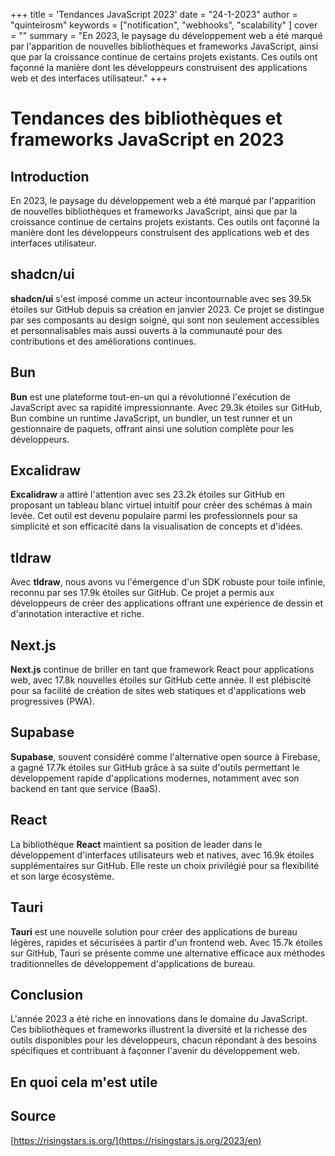+++
title = 'Tendances JavaScript 2023'
date = "24-1-2023"
author = "quinteirosm"
keywords = ["notification", "webhooks", "scalability" ]
cover = ""
summary = "En 2023, le paysage du développement web a été marqué par l'apparition de nouvelles bibliothèques et frameworks JavaScript, ainsi que par la croissance continue de certains projets existants. Ces outils ont façonné la manière dont les développeurs construisent des applications web et des interfaces utilisateur."
+++

# Tendances des bibliothèques et frameworks JavaScript en 2023

## Introduction

En 2023, le paysage du développement web a été marqué par l'apparition de nouvelles bibliothèques et frameworks JavaScript, ainsi que par la croissance continue de certains projets existants. Ces outils ont façonné la manière dont les développeurs construisent des applications web et des interfaces utilisateur.

## shadcn/ui

**shadcn/ui** s'est imposé comme un acteur incontournable avec ses 39.5k étoiles sur GitHub depuis sa création en janvier 2023. Ce projet se distingue par ses composants au design soigné, qui sont non seulement accessibles et personnalisables mais aussi ouverts à la communauté pour des contributions et des améliorations continues.

## Bun

**Bun** est une plateforme tout-en-un qui a révolutionné l'exécution de JavaScript avec sa rapidité impressionnante. Avec 29.3k étoiles sur GitHub, Bun combine un runtime JavaScript, un bundler, un test runner et un gestionnaire de paquets, offrant ainsi une solution complète pour les développeurs.

## Excalidraw

**Excalidraw** a attiré l'attention avec ses 23.2k étoiles sur GitHub en proposant un tableau blanc virtuel intuitif pour créer des schémas à main levée. Cet outil est devenu populaire parmi les professionnels pour sa simplicité et son efficacité dans la visualisation de concepts et d'idées.

## tldraw

Avec **tldraw**, nous avons vu l'émergence d'un SDK robuste pour toile infinie, reconnu par ses 17.9k étoiles sur GitHub. Ce projet a permis aux développeurs de créer des applications offrant une expérience de dessin et d'annotation interactive et riche.

## Next.js

**Next.js** continue de briller en tant que framework React pour applications web, avec 17.8k nouvelles étoiles sur GitHub cette année. Il est plébiscité pour sa facilité de création de sites web statiques et d'applications web progressives (PWA).

## Supabase

**Supabase**, souvent considéré comme l'alternative open source à Firebase, a gagné 17.7k étoiles sur GitHub grâce à sa suite d'outils permettant le développement rapide d'applications modernes, notamment avec son backend en tant que service (BaaS).

## React

La bibliothèque **React** maintient sa position de leader dans le développement d'interfaces utilisateurs web et natives, avec 16.9k étoiles supplémentaires sur GitHub. Elle reste un choix privilégié pour sa flexibilité et son large écosystème.

## Tauri

**Tauri** est une nouvelle solution pour créer des applications de bureau légères, rapides et sécurisées à partir d'un frontend web. Avec 15.7k étoiles sur GitHub, Tauri se présente comme une alternative efficace aux méthodes traditionnelles de développement d'applications de bureau.

## Conclusion

L'année 2023 a été riche en innovations dans le domaine du JavaScript. Ces bibliothèques et frameworks illustrent la diversité et la richesse des outils disponibles pour les développeurs, chacun répondant à des besoins spécifiques et contribuant à façonner l'avenir du développement web.

## En quoi cela m'est utile

## Source

[https://risingstars.js.org/](https://risingstars.js.org/2023/en)

